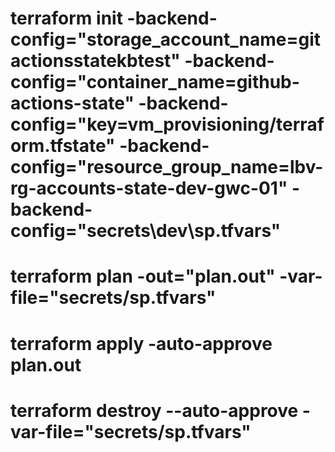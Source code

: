 # terraform init  -backend-config="storage_account_name=gitactionsstatekbtest"  -backend-config="container_name=github-actions-state"   -backend-config="key=vm_provisioning/terraform.tfstate" -backend-config="resource_group_name=lbv-rg-accounts-state-dev-gwc-01" -backend-config="secrets\dev\sp.tfvars"

# terraform plan  -out="plan.out"  -var-file="secrets/sp.tfvars"

# terraform apply -auto-approve  plan.out

# terraform destroy --auto-approve  -var-file="secrets/sp.tfvars"